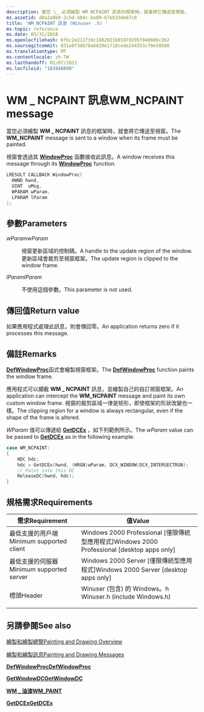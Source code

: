 ```yaml
---
description: 當您 \_ 必須繪製 WM NCPAINT 訊息的框架時，就會將它傳送至視窗。
ms.assetid: d8a2a8b9-2c5d-484c-be09-67eb33de67c0
title: 'WM_NCPAINT 訊息 (Winuser .h) '
ms.topic: reference
ms.date: 05/31/2018
ms.openlocfilehash: 6f6c2e211f3dc1602821b0197d295f940606c262
ms.sourcegitcommit: 831e8f3db78ab820e1710cede244553c70e50500
ms.translationtype: MT
ms.contentlocale: zh-TW
ms.lasthandoff: 01/07/2021
ms.locfileid: "103848890"
---
```

# <a name="wm_ncpaint-message"></a><span data-ttu-id="3f381-103">WM \_ NCPAINT 訊息</span><span class="sxs-lookup"><span data-stu-id="3f381-103">WM\_NCPAINT message</span></span>

<span data-ttu-id="3f381-104">當您必須繪製 **WM \_ NCPAINT** 訊息的框架時，就會將它傳送至視窗。</span><span class="sxs-lookup"><span data-stu-id="3f381-104">The **WM\_NCPAINT** message is sent to a window when its frame must be painted.</span></span>

<span data-ttu-id="3f381-105">視窗會透過其 [**WindowProc**](/previous-versions/windows/desktop/legacy/ms633573(v=vs.85)) 函數接收此訊息。</span><span class="sxs-lookup"><span data-stu-id="3f381-105">A window receives this message through its [**WindowProc**](/previous-versions/windows/desktop/legacy/ms633573(v=vs.85)) function.</span></span>


```C++
LRESULT CALLBACK WindowProc(
  HWND hwnd, 
  UINT  uMsg, 
  WPARAM wParam, 
  LPARAM lParam     
);
```



## <a name="parameters"></a><span data-ttu-id="3f381-106">參數</span><span class="sxs-lookup"><span data-stu-id="3f381-106">Parameters</span></span>

<dl> <dt>

<span data-ttu-id="3f381-107">*wParam*</span><span class="sxs-lookup"><span data-stu-id="3f381-107">*wParam*</span></span> 
</dt> <dd>

<span data-ttu-id="3f381-108">視窗更新區域的控制碼。</span><span class="sxs-lookup"><span data-stu-id="3f381-108">A handle to the update region of the window.</span></span> <span data-ttu-id="3f381-109">更新區域會裁剪至視窗框架。</span><span class="sxs-lookup"><span data-stu-id="3f381-109">The update region is clipped to the window frame.</span></span>

</dd> <dt>

<span data-ttu-id="3f381-110">*lParam*</span><span class="sxs-lookup"><span data-stu-id="3f381-110">*lParam*</span></span> 
</dt> <dd>

<span data-ttu-id="3f381-111">不使用這個參數。</span><span class="sxs-lookup"><span data-stu-id="3f381-111">This parameter is not used.</span></span>

</dd> </dl>

## <a name="return-value"></a><span data-ttu-id="3f381-112">傳回值</span><span class="sxs-lookup"><span data-stu-id="3f381-112">Return value</span></span>

<span data-ttu-id="3f381-113">如果應用程式處理此訊息，則會傳回零。</span><span class="sxs-lookup"><span data-stu-id="3f381-113">An application returns zero if it processes this message.</span></span>

## <a name="remarks"></a><span data-ttu-id="3f381-114">備註</span><span class="sxs-lookup"><span data-stu-id="3f381-114">Remarks</span></span>

<span data-ttu-id="3f381-115">[**DefWindowProc**](/windows/desktop/api/winuser/nf-winuser-defwindowproca)函式會繪製視窗框架。</span><span class="sxs-lookup"><span data-stu-id="3f381-115">The [**DefWindowProc**](/windows/desktop/api/winuser/nf-winuser-defwindowproca) function paints the window frame.</span></span>

<span data-ttu-id="3f381-116">應用程式可以攔截 **WM \_ NCPAINT** 訊息，並繪製自己的自訂視窗框架。</span><span class="sxs-lookup"><span data-stu-id="3f381-116">An application can intercept the **WM\_NCPAINT** message and paint its own custom window frame.</span></span> <span data-ttu-id="3f381-117">視窗的裁剪區域一律是矩形，即使框架的形狀改變也一樣。</span><span class="sxs-lookup"><span data-stu-id="3f381-117">The clipping region for a window is always rectangular, even if the shape of the frame is altered.</span></span>

<span data-ttu-id="3f381-118">*WParam* 值可以傳遞給 [**GetDCEx**](/windows/desktop/api/Winuser/nf-winuser-getdcex) ，如下列範例所示。</span><span class="sxs-lookup"><span data-stu-id="3f381-118">The *wParam* value can be passed to [**GetDCEx**](/windows/desktop/api/Winuser/nf-winuser-getdcex) as in the following example.</span></span>


```C++
case WM_NCPAINT:
{
    HDC hdc;
    hdc = GetDCEx(hwnd, (HRGN)wParam, DCX_WINDOW|DCX_INTERSECTRGN);
    // Paint into this DC 
    ReleaseDC(hwnd, hdc);
}
```



## <a name="requirements"></a><span data-ttu-id="3f381-119">規格需求</span><span class="sxs-lookup"><span data-stu-id="3f381-119">Requirements</span></span>



| <span data-ttu-id="3f381-120">需求</span><span class="sxs-lookup"><span data-stu-id="3f381-120">Requirement</span></span> | <span data-ttu-id="3f381-121">值</span><span class="sxs-lookup"><span data-stu-id="3f381-121">Value</span></span> |
|-------------------------------------|----------------------------------------------------------------------------------------------------------|
| <span data-ttu-id="3f381-122">最低支援的用戶端</span><span class="sxs-lookup"><span data-stu-id="3f381-122">Minimum supported client</span></span><br/> | <span data-ttu-id="3f381-123">Windows 2000 Professional \[僅限傳統型應用程式\]</span><span class="sxs-lookup"><span data-stu-id="3f381-123">Windows 2000 Professional \[desktop apps only\]</span></span><br/>                                               |
| <span data-ttu-id="3f381-124">最低支援的伺服器</span><span class="sxs-lookup"><span data-stu-id="3f381-124">Minimum supported server</span></span><br/> | <span data-ttu-id="3f381-125">Windows 2000 Server \[僅限傳統型應用程式\]</span><span class="sxs-lookup"><span data-stu-id="3f381-125">Windows 2000 Server \[desktop apps only\]</span></span><br/>                                                     |
| <span data-ttu-id="3f381-126">標頭</span><span class="sxs-lookup"><span data-stu-id="3f381-126">Header</span></span><br/>                   | <dl> <span data-ttu-id="3f381-127"><dt>Winuser (包含) 的 Windows。h </dt></span><span class="sxs-lookup"><span data-stu-id="3f381-127"><dt>Winuser.h (include Windows.h)</dt></span></span> </dl> |



## <a name="see-also"></a><span data-ttu-id="3f381-128">另請參閱</span><span class="sxs-lookup"><span data-stu-id="3f381-128">See also</span></span>

<dl> <dt>

[<span data-ttu-id="3f381-129">繪製和繪製總覽</span><span class="sxs-lookup"><span data-stu-id="3f381-129">Painting and Drawing Overview</span></span>](painting-and-drawing.md)
</dt> <dt>

[<span data-ttu-id="3f381-130">繪製和繪製訊息</span><span class="sxs-lookup"><span data-stu-id="3f381-130">Painting and Drawing Messages</span></span>](painting-and-drawing-messages.md)
</dt> <dt>

[<span data-ttu-id="3f381-131">**DefWindowProc**</span><span class="sxs-lookup"><span data-stu-id="3f381-131">**DefWindowProc**</span></span>](/windows/desktop/api/winuser/nf-winuser-defwindowproca)
</dt> <dt>

[<span data-ttu-id="3f381-132">**GetWindowDC**</span><span class="sxs-lookup"><span data-stu-id="3f381-132">**GetWindowDC**</span></span>](/windows/desktop/api/Winuser/nf-winuser-getwindowdc)
</dt> <dt>

[<span data-ttu-id="3f381-133">**WM \_ 油漆**</span><span class="sxs-lookup"><span data-stu-id="3f381-133">**WM\_PAINT**</span></span>](wm-paint.md)
</dt> <dt>

[<span data-ttu-id="3f381-134">**GetDCEx**</span><span class="sxs-lookup"><span data-stu-id="3f381-134">**GetDCEx**</span></span>](/windows/desktop/api/Winuser/nf-winuser-getdcex)
</dt> </dl>

 

 
